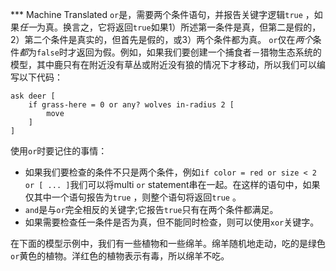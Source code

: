 ﻿*** Machine Translated
`or`是，需要两个条件语句，并报告关键字逻辑`true` ，如果*任一*为真。换言之，它将返回`true`如果1）所述第一条件是真，但第二是假的，2）第二个条件是真实的，但首先是假的，或3）两个条件都为真。 `or`仅在*两个*条件*都*为`false`时才返回为假。例如，如果我们要创建一个捕食者－猎物生态系统的模型，其中鹿只有在附近没有草丛或附近没有狼的情况下才移动，所以我们可以编写以下代码：



```
ask deer [
	if grass-here = 0 or any? wolves in-radius 2 [
		move
	]
]
```


使用`or`时要记住的事情：

- 如果我们要检查的条件不只是两个条件，例如`if color = red or size < 2 or [ ... ]`我们可以将multi `or` statement串在一起。在这样的语句中，如果仅其中一个语句报告为`true` ，则整个语句将返回`true` 。
- `and`是与`or`完全相反的关键字;它报告`true`只有在两个条件都满足。
- 如果需要检查任一条件是否为真，但不能同时检查，则可以使用`xor`关键字。


在下面的模型示例中，我们有一些植物和一些绵羊。绵羊随机地走动，吃的是绿色`or`黄色的植物。洋红色的植物表示有毒，所以绵羊不吃。